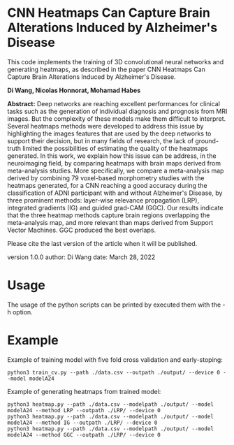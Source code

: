 # CNN Heatmaps Can Capture Brain Alterations Induced by Alzheimer's Disease
This code implements the training of 3D convolutional neural networks and generating heatmaps, as described in the paper CNN Heatmaps Can Capture Brain Alterations Induced by Alzheimer's Disease.

**Di Wang, Nicolas Honnorat, Mohamad Habes**

**Abstract:**
Deep networks are reaching excellent performances for clinical tasks such as the generation of individual diagnosis and prognosis from MRI images. But the complexity of these models make them difficult to interpret. Several heatmaps methods were developed to address this issue by highlighting the images features that are used by the deep networks to support their decision, but in many fields of research, the lack of ground-truth limited the possibilities of estimating the quality of the heatmaps generated. In this work, we explain how this issue can be address, in the neuroimaging field, by comparing heatmaps with brain maps derived from meta-analysis studies. More specifically, we compare a meta-analysis map derived by combining 79 voxel-based morphometry studies with the heatmaps generated, for a CNN reaching a good accuracy during the classification of ADNI participant with and without Alzheimer's Disease, by three prominent methods: layer-wise relevance propagation (LRP), integrated gradients (IG) and guided grad-CAM (GGC). Our results indicate that the three heatmap methods capture brain regions overlapping the meta-analysis map, and more relevant than maps derived from Support Vector Machines. GGC produced the best overlaps.

Please cite the last version of the article when it will be published.

version 1.0.0
author: Di Wang
date: March 28, 2022

# Usage
The usage of the python scripts can be printed by executed them with the -h option.

# Example
Example of training model with five fold cross validation and early-stoping: 
```
python3 train_cv.py --path ./data.csv --outpath ./output/ --device 0 --model modelA24
```

Example of generating heatmaps from trained model: 
```
python3 heatmap.py --path ./data.csv --modelpath ./output/ --model modelA24 --method LRP --outpath ./LRP/ --device 0 
python3 heatmap.py --path ./data.csv --modelpath ./output/ --model modelA24 --method IG --outpath ./LRP/ --device 0 
python3 heatmap.py --path ./data.csv --modelpath ./output/ --model modelA24 --method GGC --outpath ./LRP/ --device 0 
```
